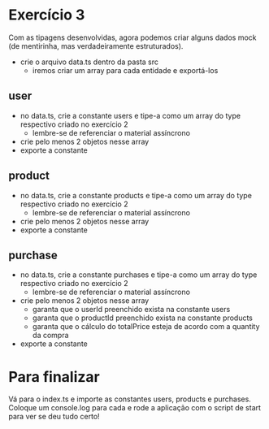# Exercício 3
Com as tipagens desenvolvidas, agora podemos criar alguns dados mock (de mentirinha, mas verdadeiramente estruturados).
- crie o arquivo data.ts dentro da pasta src
    - iremos criar um array para cada entidade e exportá-los

## user
- no data.ts, crie a constante users e tipe-a como um array do type respectivo criado no exercício 2
    - lembre-se de referenciar o material assíncrono
- crie pelo menos 2 objetos nesse array
- exporte a constante

## product
- no data.ts, crie a constante products e tipe-a como um array do type respectivo criado no exercício 2
    - lembre-se de referenciar o material assíncrono
- crie pelo menos 2 objetos nesse array
- exporte a constante

## purchase
- no data.ts, crie a constante purchases e tipe-a como um array do type respectivo criado no exercício 2
    - lembre-se de referenciar o material assíncrono
- crie pelo menos 2 objetos nesse array
    - garanta que o userId preenchido exista na constante users
    - garanta que o productId preenchido exista na constante products
    - garanta que o cálculo do totalPrice esteja de acordo com a quantity da compra
- exporte a constante

# Para finalizar
Vá para o index.ts e importe as constantes users, products e purchases.
Coloque um console.log para cada e rode a aplicação com o script de start para ver se deu tudo certo!
